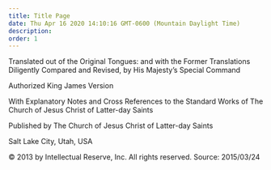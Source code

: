 ```yaml
---
title: Title Page
date: Thu Apr 16 2020 14:10:16 GMT-0600 (Mountain Daylight Time)
description: 
order: 1
---
```


<p>
  Translated out of the Original Tongues: and with the Former Translations
  Diligently Compared and Revised, by His Majesty&#x2019;s Special Command
</p>
<p>Authorized King James Version</p>
<p>
  With Explanatory Notes and Cross References to the Standard Works of The
  Church of Jesus Christ of Latter-day Saints
</p>
<div class="publish-info">
  <p>Published by The Church of Jesus Christ of Latter-day Saints</p>
  <p>Salt Lake City, Utah, USA</p>
</div>
<div class="copyright-info">
  <p>
    &#xA9; 2013 by Intellectual Reserve, Inc. All rights reserved. Source:
    2015/03/24
  </p>
</div>
